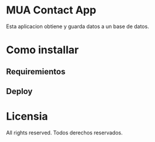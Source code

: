 # MUA Contact App

Esta aplicacion obtiene y guarda datos a un base de datos. 

# Como installar

## Requiremientos

## Deploy

# Licensia

All rights reserved. Todos derechos reservados. 
